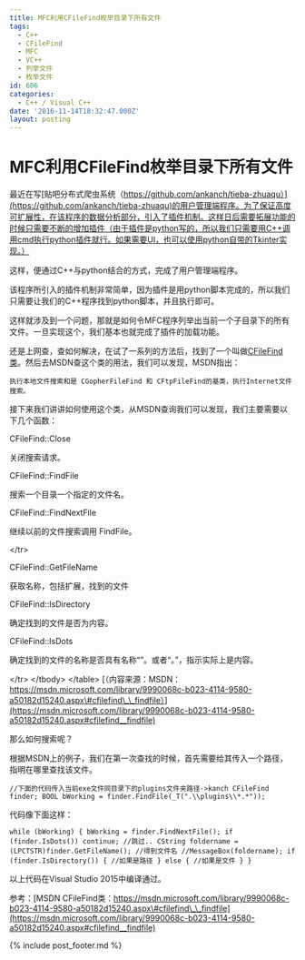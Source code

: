 ```yaml
---
title: MFC利用CFileFind枚举目录下所有文件
tags:
  - C++
  - CFileFind
  - MFC
  - VC++
  - 列举文件
  - 枚举文件
id: 606
categories:
  - C++ / Visual C++
date: '2016-11-14T18:32:47.000Z'
layout: posting
---
```


# MFC利用CFileFind枚举目录下所有文件

最近在写[贴吧分布式爬虫系统（https://github.com/ankanch/tieba-zhuaqu）](https://github.com/ankanch/tieba-zhuaqu)的用户管理端程序。为了保证高度可扩展性，在该程序的数据分析部分，引入了插件机制。这样日后需要拓展功能的时候只需要不断的增加插件（由于插件是python写的，所以我们只需要用C++调用cmd执行python插件就行。如果需要UI，也可以使用python自带的Tkinter实现。）

这样，便通过C++与python结合的方式，完成了用户管理端程序。

该程序所引入的插件机制非常简单，因为插件是用python脚本完成的，所以我们只需要让我们的C++程序找到python脚本，并且执行即可。

这样就涉及到一个问题，那就是如何令MFC程序列举出当前一个子目录下的所有文件。一旦实现这个，我们基本也就完成了插件的加载功能。

还是上网查，查如何解决，在试了一系列的方法后，找到了一个叫做[CFileFind类](https://msdn.microsoft.com/library/9990068c-b023-4114-9580-a50182d15240.aspx#cfilefind__findfile)。然后去MSDN查这个类的用法，我们可以发现，MSDN指出：

```
执行本地文件搜索和是 CGopherFileFind 和 CFtpFileFind的基类，执行Internet文件搜索。
```

接下来我们讲讲如何使用这个类，从MSDN查询我们可以发现，我们主要需要以下几个函数：

CFileFind::Close

关闭搜索请求。

CFileFind::FindFile

搜索一个目录一个指定的文件名。

CFileFind::FindNextFile

继续以前的文件搜索调用 FindFile。

 &lt;/tr&gt;

CFileFind::GetFileName

获取名称，包括扩展，找到的文件

CFileFind::IsDirectory

确定找到的文件是否为内容。

CFileFind::IsDots

确定找到的文件的名称是否具有名称“”。或者“。”，指示实际上是内容。

 &lt;/tr&gt; &lt;/tbody&gt; &lt;/table&gt; [（内容来源：MSDN：https://msdn.microsoft.com/library/9990068c-b023-4114-9580-a50182d15240.aspx\#cfilefind\_\_findfile）](https://msdn.microsoft.com/library/9990068c-b023-4114-9580-a50182d15240.aspx#cfilefind__findfile)

那么如何搜索呢？

根据MSDN上的例子，我们在第一次查找的时候，首先需要给其传入一个路径，指明在哪里查找该文件。

```
//下面的代码传入当前exe文件同目录下的plugins文件夹路径->kanch CFileFind finder; BOOL bWorking = finder.FindFile(_T(".\\plugins\\*.*"));
```

代码像下面这样：

```
while (bWorking) { bWorking = finder.FindNextFile(); if (finder.IsDots()) continue; //跳过.. CString foldername = (LPCTSTR)finder.GetFileName(); //得到文件名 //MessageBox(foldername); if (finder.IsDirectory()) { //如果是路径 } else { //如果是文件 } }
```

以上代码在Visual Studio 2015中编译通过。

参考：[MSDN CFileFind类：https://msdn.microsoft.com/library/9990068c-b023-4114-9580-a50182d15240.aspx\#cfilefind\_\_findfile](https://msdn.microsoft.com/library/9990068c-b023-4114-9580-a50182d15240.aspx#cfilefind__findfile)



{% include post_footer.md %}